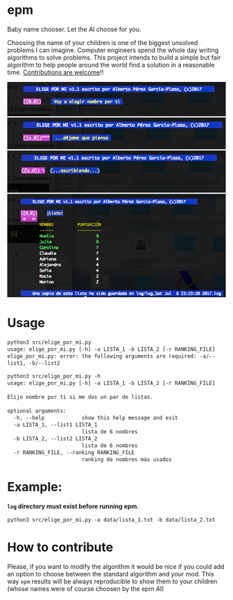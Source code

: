 # epm
Baby name chooser. Let the AI choose for you.

Choosing the name of your children is one of the biggest unsolved problems I can imagine. Computer engineers spend the whole day writing algorithms to solve problems. This project intends to build a simple but fair algorithm to help people around the world find a solution in a reasonable time. [Contributions are welcome](#How-to-contribute)!!

![Screenshot-1](img/epm-1.png)
![Screenshot-2](img/epm-2.png)
![Screenshot-3](img/epm-3.png)
![Screenshot-4](img/epm-4.png)

# Usage
```
python3 src/elige_por_mi.py
usage: elige_por_mi.py [-h] -a LISTA_1 -b LISTA_2 [-r RANKING_FILE]
elige_por_mi.py: error: the following arguments are required: -a/--list1, -b/--list2
```

```
python3 src/elige_por_mi.py -h
usage: elige_por_mi.py [-h] -a LISTA_1 -b LISTA_2 [-r RANKING_FILE]

Elijo nombre por ti si me das un par de listas.

optional arguments:
  -h, --help            show this help message and exit
  -a LISTA_1, --list1 LISTA_1
                        lista de 6 nombres
  -b LISTA_2, --list2 LISTA_2
                        lista de 6 nombres
  -r RANKING_FILE, --ranking RANKING_FILE
                        ranking de nombres más usados
```

# Example:
**`log` directory must exist before running epm.**
```
python3 src/elige_por_mi.py -a data/lista_1.txt -b data/lista_2.txt
```

# How to contribute
Please, if you want to modify the algorithm it would be nice if you could add an option to choose between the standard algorithm and your mod. This way `epm` results will be always reproducible to show them to your children (whose names were of course choosen by the epm AI)

